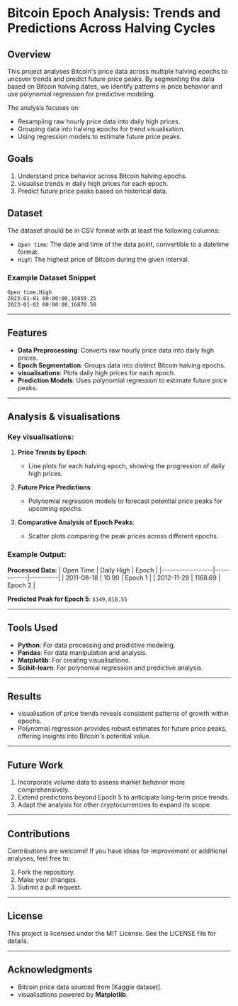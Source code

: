 # Bitcoin Epoch Analysis: Trends and Predictions Across Halving Cycles

## Overview
This project analyses Bitcoin's price data across multiple halving epochs to uncover trends and predict future price peaks. By segmenting the data based on Bitcoin halving dates, we identify patterns in price behavior and use polynomial regression for predictive modeling.

The analysis focuses on:
- Resampling raw hourly price data into daily high prices.
- Grouping data into halving epochs for trend visualisation.
- Using regression models to estimate future price peaks.

## Goals
1. Understand price behavior across Bitcoin halving epochs.
2. visualise trends in daily high prices for each epoch.
3. Predict future price peaks based on historical data.

## Dataset
The dataset should be in CSV format with at least the following columns:
- `Open time`: The date and time of the data point, convertible to a datetime format.
- `High`: The highest price of Bitcoin during the given interval.

### Example Dataset Snippet
```csv
Open time,High
2023-01-01 00:00:00,16850.25
2023-01-02 00:00:00,16870.50
```

---

## Features
- **Data Preprocessing**: Converts raw hourly price data into daily high prices.
- **Epoch Segmentation**: Groups data into distinct Bitcoin halving epochs.
- **visualisations**: Plots daily high prices for each epoch.
- **Prediction Models**: Uses polynomial regression to estimate future price peaks.

---

## Analysis & visualisations
### Key visualisations:
1. **Price Trends by Epoch**:
   - Line plots for each halving epoch, showing the progression of daily high prices.
   
2. **Future Price Predictions**:
   - Polynomial regression models to forecast potential price peaks for upcoming epochs.
   
3. **Comparative Analysis of Epoch Peaks**:
   - Scatter plots comparing the peak prices across different epochs.

### Example Output:
**Processed Data:**
| Open Time       | Daily High | Epoch    |
|------------------|------------|----------|
| 2011-08-18      | 10.90      | Epoch 1  |
| 2012-11-28      | 1168.69    | Epoch 2  |

**Predicted Peak for Epoch 5**: `$149,818.55`

---

## Tools Used
- **Python**: For data processing and predictive modeling.
- **Pandas**: For data manipulation and analysis.
- **Matplotlib**: For creating visualisations.
- **Scikit-learn**: For polynomial regression and predictive analysis.

---

## Results
- visualisation of price trends reveals consistent patterns of growth within epochs.
- Polynomial regression provides robust estimates for future price peaks, offering insights into Bitcoin's potential value.

---

## Future Work
1. Incorporate volume data to assess market behavior more comprehensively.
2. Extend predictions beyond Epoch 5 to anticipate long-term price trends.
3. Adapt the analysis for other cryptocurrencies to expand its scope.

---

## Contributions
Contributions are welcome! If you have ideas for improvement or additional analyses, feel free to:
1. Fork the repository.
2. Make your changes.
3. Submit a pull request.

---

## License
This project is licensed under the MIT License. See the LICENSE file for details.

---

## Acknowledgments
- Bitcoin price data sourced from [Kaggle dataset].
- visualisations powered by **Matplotlib**.



